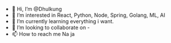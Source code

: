 - 👋 Hi, I’m @Dhulkung
- 👀 I’m interested in React, Python, Node, Spring, Golang, ML, AI
- 🌱 I’m currently learning everything i want.
- 💞️ I’m looking to collaborate on -
- 📫 How to reach me Na ja

<!---
Doonkung/Doonkung is a ✨ special ✨ repository because its `README.md` (this file) appears on your GitHub profile.
You can click the Preview link to take a look at your changes.
--->
